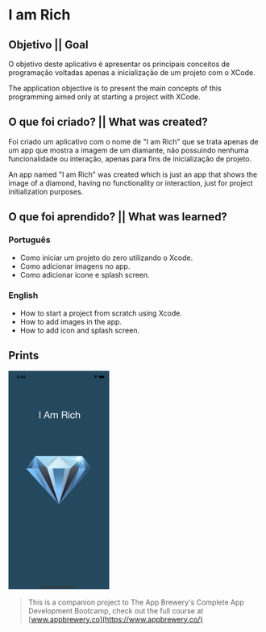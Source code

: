# I am Rich

## Objetivo || Goal

O objetivo deste aplicativo é apresentar os principais conceitos de programação voltadas apenas a inicialização de um projeto com o XCode.

The application objective is to present the main concepts of this programming aimed only at starting a project with XCode.

## O que foi criado? || What was created?

Foi criado um aplicativo com o nome de "I am Rich" que se trata apenas de um app que mostra a imagem de um diamante, não possuindo nenhuma funcionalidade ou interação, apenas para fins de inicialização de projeto.

An app named "I am Rich" was created which is just an app that shows the image of a diamond, having no functionality or interaction, just for project initialization purposes.

## O que foi aprendido? || What was learned?

### Português

* Como iniciar um projeto do zero utilizando o Xcode.
* Como adicionar imagens no app.
* Como adicionar icone e splash screen.

### English

* How to start a project from scratch using Xcode.
* How to add images in the app.
* How to add icon and splash screen.

## Prints

<img src="app.png" width="200">

>This is a companion project to The App Brewery's Complete App Development Bootcamp, check out the full course at [www.appbrewery.co](https://www.appbrewery.co/)
